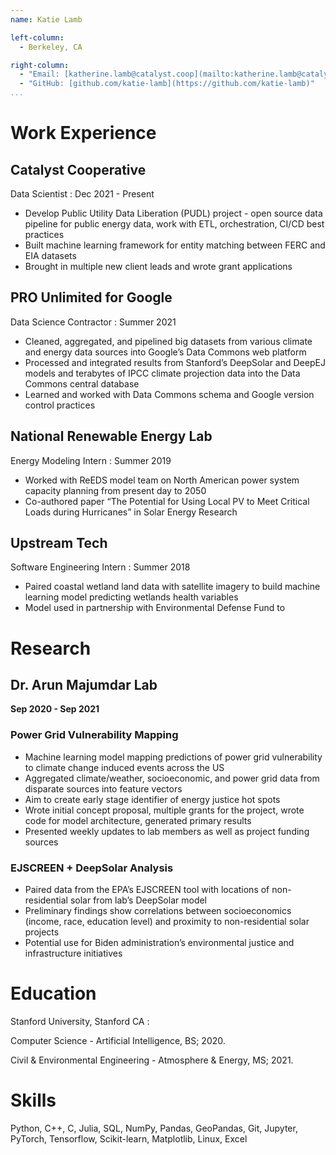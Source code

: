 ```yaml
---
name: Katie Lamb

left-column:
  - Berkeley, CA

right-column:
  - "Email: [katherine.lamb@catalyst.coop](mailto:katherine.lamb@catalyst.coop)"
  - "GitHub: [github.com/katie-lamb](https://github.com/katie-lamb)"
...
```


# Work Experience

## Catalyst Cooperative

Data Scientist
: Dec 2021 - Present

- Develop Public Utility Data Liberation (PUDL) project - open source data pipeline for public energy data, work with ETL, orchestration, CI/CD best practices
- Built machine learning framework for entity matching between FERC and EIA datasets
- Brought in multiple new client leads and wrote grant applications

## PRO Unlimited for Google

Data Science Contractor
: Summer 2021

- Cleaned, aggregated, and pipelined big datasets from various climate and energy data sources into Google’s Data Commons web platform
- Processed and integrated results from Stanford’s DeepSolar and DeepEJ models and terabytes of IPCC climate projection data into the Data Commons central database
- Learned and worked with Data Commons schema and Google version control practices

## National Renewable Energy Lab

Energy Modeling Intern
: Summer 2019

- Worked with ReEDS model team on North American power system capacity planning from present day to 2050
- Co-authored paper “The Potential for Using Local PV to Meet Critical Loads during Hurricanes” in Solar Energy Research

## Upstream Tech

Software Engineering Intern
: Summer 2018

- Paired coastal wetland land data with satellite imagery to build machine learning model predicting wetlands health variables
- Model used in partnership with Environmental Defense Fund to

# Research

## Dr. Arun Majumdar Lab

**Sep 2020 - Sep 2021**

### Power Grid Vulnerability Mapping

- Machine learning model mapping predictions of power grid vulnerability to climate change induced events across the US
- Aggregated climate/weather, socioeconomic, and power grid data from disparate sources into feature vectors
- Aim to create early stage identifier of energy justice hot spots
- Wrote initial concept proposal, multiple grants for the project, wrote code for model architecture, generated primary results
- Presented weekly updates to lab members as well as project funding sources

### EJSCREEN + DeepSolar Analysis

- Paired data from the EPA’s EJSCREEN tool with locations of non-residential solar from lab’s DeepSolar model
- Preliminary findings show correlations between socioeconomics (income, race, education level) and proximity to non-residential solar projects
- Potential use for Biden administration’s environmental justice and infrastructure initiatives

# Education

Stanford University, Stanford CA
:

Computer Science - Artificial Intelligence, BS; 2020.

Civil & Environmental Engineering - Atmosphere & Energy, MS; 2021.

# Skills

Python, C++, C, Julia, SQL, NumPy, Pandas, GeoPandas, Git, Jupyter, PyTorch, Tensorflow, Scikit-learn, Matplotlib, Linux, Excel
